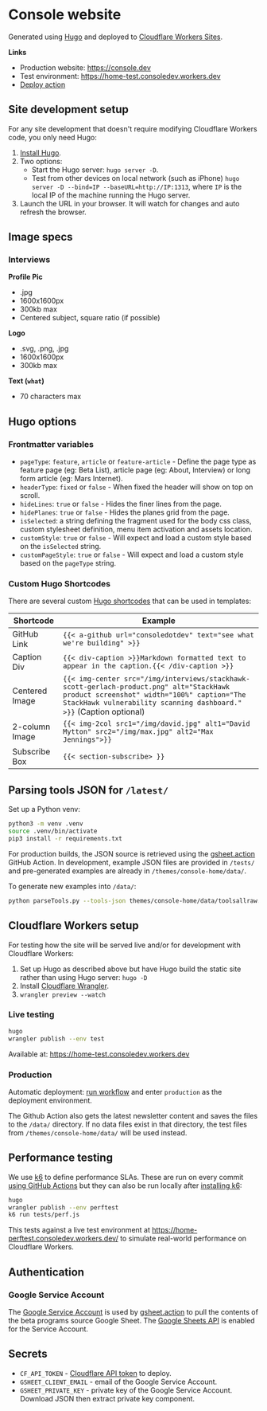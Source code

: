 # Console website

Generated using [Hugo](https://gohugo.io) and deployed to [Cloudflare Workers
Sites](https://developers.cloudflare.com/workers/platform/sites).

**Links**

- Production website: <https://console.dev>
- Test environment: <https://home-test.consoledev.workers.dev>
- [Deploy action](https://github.com/consoledotdev/home/actions?query=workflow%3ADeploy)

## Site development setup

For any site development that doesn't require modifying Cloudflare Workers
code, you only need Hugo:

1. [Install Hugo](https://gohugo.io/getting-started/installing/).
2. Two options:
    - Start the Hugo server: `hugo server -D`.
    - Test from other devices on local network (such as iPhone) `hugo server -D --bind=IP --baseURL=http://IP:1313`, where `IP` is the local IP of the machine running the Hugo server.
3. Launch the URL in your browser. It will watch for changes and auto refresh the browser.

## Image specs

### Interviews

**Profile Pic**

- .jpg
- 1600x1600px
- 300kb max
- Centered subject, square ratio (if possible)

**Logo**

- .svg, .png, .jpg
- 1600x1600px
- 300kb max

**Text (`what`)**

- 70 characters max

## Hugo options

### Frontmatter variables

- `pageType`: `feature`, `article` or `feature-article` - Define the page type as feature page (eg: Beta List), article page (eg: About, Interview) or long form article (eg: Mars Internet).
- `headerType`: `fixed` or `false` - When fixed the header will show on top on
    scroll.
- `hideLines`: `true` or `false` - Hides the finer lines from the page.
- `hidePlanes`: `true` or `false` - Hides the planes grid from the page.
- `isSelected`: a string defining the fragment used for the body css class, custom stylesheet definition, menu item activation and assets location.
- `customStyle`: `true` or `false` - Will expect and load a custom style based on the `isSelected` string.
- `customPageStyle`: `true` or `false` - Will expect and load a custom style based on the `pageType` string.

### Custom Hugo Shortcodes

There are several custom [Hugo
shortcodes](https://gohugo.io/templates/shortcode-templates/) that can be used
in templates:

| Shortcode      | Example                                                                                                                                                                                             |
| -------------- | --------------------------------------------------------------------------------------------------------------------------------------------------------------------------------------------------- |
| GitHub Link    | `{{< a-github url="consoledotdev" text="see what we're building" >}}`                                                                                                                               |
| Caption Div    | `{{< div-caption >}}Markdown formatted text to appear in the caption.{{< /div-caption >}}`                                                                                                          |
| Centered Image | `{{< img-center src="/img/interviews/stackhawk-scott-gerlach-product.png" alt="StackHawk product screenshot" width="100%" caption="The StackHawk vulnerability scanning dashboard." >}}` (Caption optional) |
| 2-column Image | `{{< img-2col src1="/img/david.jpg" alt1="David Mytton" src2="/img/max.jpg" alt2="Max Jennings">}}`                                                                                                 |
| Subscribe Box  | `{{< section-subscribe> }}`                                                                                                                                                                         |

## Parsing tools JSON for `/latest/`

Set up a Python venv:

```zsh
python3 -m venv .venv
source .venv/bin/activate
pip3 install -r requirements.txt
```

For production builds, the JSON source is retrieved using the
[gsheet.action](https://github.com/marketplace/actions/gsheet-action) GitHub
Action. In development, example JSON files are provided in `/tests/` and
pre-generated examples are already in `/themes/console-home/data/`.

To generate new examples into `/data/`:

```zsh
python parseTools.py --tools-json themes/console-home/data/toolsallraw.json --beta-json themes/console-home/data/betasallraw.json --ignore-date YES
```

## Cloudflare Workers setup

For testing how the site will be served live and/or for development with
Cloudflare Workers:

1. Set up Hugo as described above but have Hugo build the static site rather
   than using Hugo server: `hugo -D`
2. Install [Cloudflare Wrangler](https://developers.cloudflare.com/workers/cli-wrangler/install-update).
3. `wrangler preview --watch`

### Live testing

```zsh
hugo
wrangler publish --env test
```

Available at: <https://home-test.consoledev.workers.dev>

### Production

Automatic deployment: [run
workflow](https://github.com/consoledotdev/home/actions?query=workflow%3ADeploy)
and enter `production` as the deployment environment.

The Github Action also gets the latest newsletter content and saves the files
to the `/data/` directory. If no data files exist in that directory, the test
files from `/themes/console-home/data/` will be used instead.

## Performance testing

We use [k6](https://k6.io/) to define performance SLAs. These are run on every
commit [using GitHub Actions](https://k6.io/blog/load-testing-using-github-actions)
but they can also be run locally after [installing k6](https://k6.io/docs/getting-started/installation):

```zsh
hugo
wrangler publish --env perftest
k6 run tests/perf.js
```

This tests against a live test environment at
<https://home-perftest.consoledev.workers.dev/> to simulate real-world
performance on Cloudflare Workers.

## Authentication

### Google Service Account

The [Google Service
Account](https://console.cloud.google.com/iam-admin/serviceaccounts/details/105013685991318651001?orgonly=true&project=console-home-latest&supportedpurview=project)
is used by
[gsheet.action](https://github.com/marketplace/actions/gsheet-action) to pull
the contents of the beta programs source Google Sheet. The [Google Sheets
API](https://console.cloud.google.com/apis/api/sheets.googleapis.com/credentials?project=console-home-latest)
is enabled for the Service Account.

## Secrets

- `CF_API_TOKEN` - [Cloudflare API
    token](https://dash.cloudflare.com/profile/api-tokens) to deploy.
- `GSHEET_CLIENT_EMAIL` - email of the Google Service Account.
- `GSHEET_PRIVATE_KEY` - private key of the Google Service Account. Download
    JSON then extract private key component.
